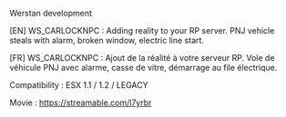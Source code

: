 Werstan development

[EN] WS_CARLOCKNPC : Adding reality to your RP server. PNJ vehicle steals with alarm, broken window, electric line start.

[FR] WS_CARLOCKNPC : Ajout de la réalité à votre serveur RP. Vole de véhicule PNJ avec alarme, casse de vitre, démarrage au file électrique.

Compatibility : ESX 1.1 / 1.2 / LEGACY

Movie : https://streamable.com/l7yrbr
